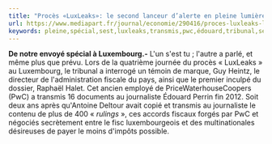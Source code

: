 ```yaml
---
title: "Procès «LuxLeaks»: le second lanceur d’alerte en pleine lumière"
url: https://www.mediapart.fr/journal/economie/290416/proces-luxleaks-le-second-lanceur-d-alerte-en-pleine-lumiere?page_article=3
keywords: pleine,spécial,sest,luxleaks,transmis,pwc,édouard,tribunal,second,secrètement,procès,lumière,journaliste,luxembourg,témoin,dalerte,lanceur
---
```

**De notre envoyé spécial à Luxembourg.-** L'un s'est tu ; l'autre a parlé, et même plus que prévu. Lors de la quatrième journée du procès « LuxLeaks » au Luxembourg, le tribunal a interrogé un témoin de marque, Guy Heintz, le directeur de l'administration fiscale du pays, ainsi que le premier inculpé du dossier, Raphaël Halet. Cet ancien employé de PriceWaterhouseCoopers (PwC) a transmis 16 documents au journaliste Édouard Perrin fin 2012. Soit deux ans après qu'Antoine Deltour avait copié et transmis au journaliste le contenu de plus de 400 « *rulings* », ces accords fiscaux forgés par PwC et négociés secrètement entre le fisc luxembourgeois et des multinationales désireuses de payer le moins d'impôts possible.
